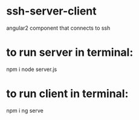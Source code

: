 # ssh-server-client
angular2 component that connects to ssh

# to run server in terminal:

npm i
node server.js

# to run client in terminal:

npm i
ng serve
